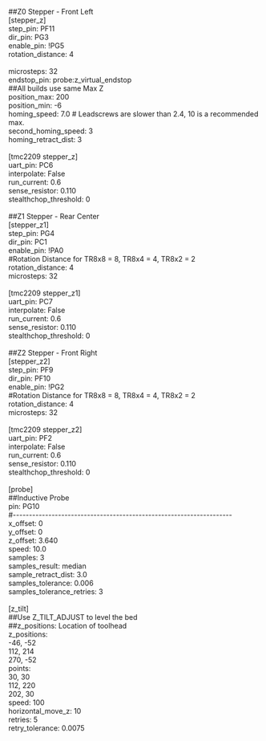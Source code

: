 ##Z0 Stepper - Front Left <br>
[stepper_z] <br>
step_pin: PF11 <br>
dir_pin: PG3 <br>
enable_pin: !PG5 <br>
rotation_distance: 4  <br>   
microsteps: 32 <br>
endstop_pin: probe:z_virtual_endstop <br>
##All builds use same Max Z <br>
position_max: 200 <br>
position_min: -6 <br>
homing_speed: 7.0 # Leadscrews are slower than 2.4, 10 is a recommended max. <br>
second_homing_speed: 3 <br>
homing_retract_dist: 3 <br>
 <br>
[tmc2209 stepper_z] <br>
uart_pin: PC6 <br>
interpolate: False <br>
run_current: 0.6 <br>
sense_resistor: 0.110 <br>
stealthchop_threshold: 0 <br>
 <br>
##Z1 Stepper - Rear Center <br>
[stepper_z1] <br>
step_pin: PG4 <br>
dir_pin: PC1 <br>
enable_pin: !PA0 <br>
#Rotation Distance for TR8x8 = 8, TR8x4 = 4, TR8x2 = 2 <br>
rotation_distance: 4 <br>
microsteps: 32 <br>
 <br>
[tmc2209 stepper_z1] <br>
uart_pin: PC7 <br>
interpolate: False <br>
run_current: 0.6 <br>
sense_resistor: 0.110 <br>
stealthchop_threshold: 0 <br>
 <br>
##Z2 Stepper - Front Right <br>
[stepper_z2] <br>
step_pin: PF9 <br>
dir_pin: PF10 <br>
enable_pin: !PG2 <br>
#Rotation Distance for TR8x8 = 8, TR8x4 = 4, TR8x2 = 2 <br>
rotation_distance: 4  <br>
microsteps: 32 <br>
 <br>
[tmc2209 stepper_z2] <br>
uart_pin: PF2 <br>
interpolate: False <br>
run_current: 0.6 <br>
sense_resistor: 0.110 <br>
stealthchop_threshold: 0 <br>
 <br>
[probe] <br>
##Inductive Probe <br>
pin: PG10 <br>
#-------------------------------------------------------------------- <br>
x_offset: 0 <br>
y_offset: 0 <br>
z_offset: 3.640 <br>
speed: 10.0 <br>
samples: 3 <br>
samples_result: median <br>
sample_retract_dist: 3.0 <br>
samples_tolerance: 0.006 <br>
samples_tolerance_retries: 3 <br>
 <br>
[z_tilt] <br>
##Use Z_TILT_ADJUST to level the bed <br>
##z_positions: Location of toolhead <br>
z_positions: <br>
    -46, -52 <br>
    112, 214 <br>
    270, -52 <br>
points: <br>
    30, 30 <br>
    112, 220 <br>
    202, 30 <br>
speed: 100 <br>
horizontal_move_z: 10 <br>
retries: 5 <br>
retry_tolerance: 0.0075 <br>
